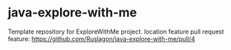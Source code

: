 # java-explore-with-me
Template repository for ExploreWithMe project.
location feature
pull request feature: https://github.com/Ruslagon/java-explore-with-me/pull/4